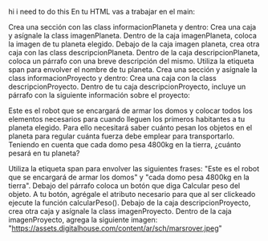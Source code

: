 hi i need to do this
En tu HTML vas a trabajar en el main:

Crea una sección con las class informacionPlaneta y dentro:
Crea una caja y asígnale la class imagenPlaneta.
Dentro de la caja imagenPlaneta, coloca la imagen de tu planeta elegido.
Debajo de la caja imagen planeta, crea otra caja con las class descripcionPlaneta.
Dentro de la caja descripcionPlaneta, coloca un párrafo con una breve descripción del mismo. 
Utiliza la etiqueta span para envolver el nombre de tu planeta. 
 Crea una sección y asígnale la class informacionProyecto y dentro:
Crea una caja con la class descripcionProyecto.
Dentro de tu caja descripcionProyecto, incluye un párrafo con la siguiente información sobre el proyecto:

Este es el robot que se encargará de armar los domos y colocar todos los elementos necesarios para cuando lleguen los primeros habitantes a tu planeta elegido. Para ello necesitará saber cuánto pesan los objetos en el planeta para regular cuánta fuerza debe emplear para transportarlo. Teniendo en cuenta que cada domo pesa 4800kg en la tierra, ¿cuánto pesará en tu planeta?


Utiliza la etiqueta span para envolver las siguientes frases: "Este es el robot que se encargará de armar los domos" y "cada domo pesa 4800kg en la tierra".
Debajo del párrafo coloca un botón que diga Calcular peso del objeto.
A tu botón, agrégale el atributo necesario para que al ser clickeado ejecute la función calcularPeso().
Debajo de la caja descripcionProyecto, crea otra caja y asígnale la class imagenProyecto.
Dentro de la caja imagenProyecto, agrega la siguiente imagen: "https://assets.digitalhouse.com/content/ar/sch/marsrover.jpeg"
